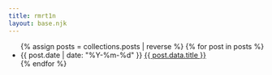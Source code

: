 ```yaml
---
title: rmrt1n
layout: base.njk
---
```


<ul>
{% assign posts = collections.posts | reverse %}
{% for post in posts %}
<li>
  <date>{{ post.date | date: "%Y-%m-%d" }}</date>
  <a href="{{ post.url }}" class="post-title">{{ post.data.title }}</a>
</li>
{% endfor %}
<ul>

